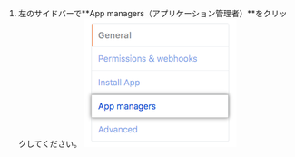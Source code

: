 1. 左のサイドバーで**App managers（アプリケーション管理者）**をクリックしてください。 ![アプリケーション管理者サイドバーボタン](/assets/images/help/organizations/app-managers-sidebar-button.png)
